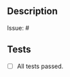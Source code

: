 ## Description

<!-- Explanation about your pull request, what changes you've made -->

<!-- Add issue number that this pull request refers to -->
Issue: #

## Tests

<!-- Ensure that all the tests passed -->
- [ ] All tests passed.

